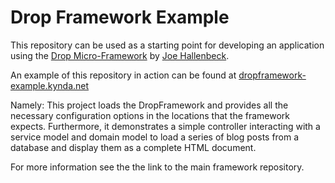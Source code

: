# Drop Framework Example

This repository can be used as a starting point for developing an application
using the [Drop Micro-Framework](https://github.com/Kynda/DropFramework) by [Joe
Hallenbeck](http://joehallenbeck.com).

An example of this repository in action can be found at
[dropframework-example.kynda.net](http://dropframework-example.kynda.net)

Namely: This project loads the DropFramework and provides all the necessary
configuration options in the locations that the framework expects. Furthermore,
it demonstrates a simple controller interacting with a service model and domain
model to load a series of blog posts from a database and display them as a
complete HTML document.

For more information see the the link to the main framework repository.
